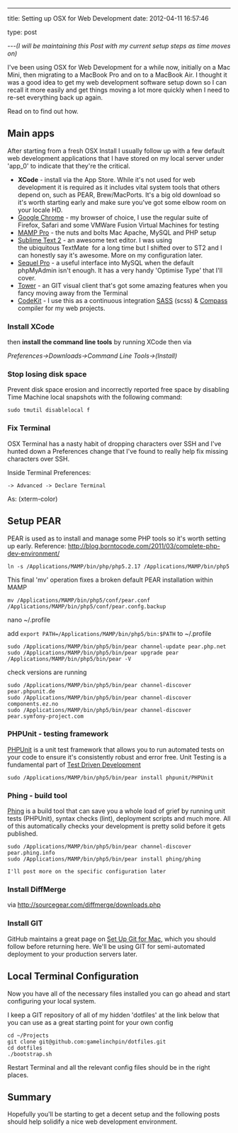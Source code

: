 ---


title: Setting up OSX for Web Development
date: 2012-04-11 16:57:46



type: post

---*(I will be maintaining this Post with my current setup steps as time
moves on)*

I've been using OSX for Web Development for a while now, initially on a
Mac Mini, then migrating to a MacBook Pro and on to a MacBook Air. I
thought it was a good idea to get my web development software setup down
so I can recall it more easily and get things moving a lot more quickly
when I need to re-set everything back up again.

Read on to find out how.

Main apps
---------

After starting from a fresh OSX Install I usually follow up with a few
default web development applications that I have stored on my local
server under 'app_0' to indicate that they're the critical.

-   **XCode** - install via the App Store. While it's not used for web
    development it is required as it includes vital system tools that
    others depend on, such as PEAR, Brew/MacPorts. It's a big old
    download so it's worth starting early and make sure you've got some
    elbow room on your locale HD.
-   [Google Chrome](http://google.com/chrome) - my browser of choice, I
    use the regular suite of Firefox, Safari and some VMWare Fusion
    Virtual Machines for testing
-   [MAMP Pro](http://www.mamp.info/en/mamp-pro/index.html "MAMP Pro") -
    the nuts and bolts Mac Apache, MySQL and PHP setup
-   [Sublime Text 2](http://www.sublimetext.com/) - an awesome text
    editor. I was using the ubiquitous TextMate  for a long time but I
    shifted over to ST2 and I can honestly say it's awesome. More on my
    configuration later.
-   [Sequel Pro](http://www.sequelpro.com/) - a useful interface into
    MySQL when the default phpMyAdmin isn't enough. It has a very handy
    'Optimise Type' that I'll cover.
-   [Tower](http://www.git-tower.com/) - an GIT visual client that's got
    some amazing features when you fancy moving away from the Terminal
-   [CodeKit](http://incident57.com/codekit/) - I use this as a
    continuous integration [SASS](http://sass-lang.com/) (scss) &
    [Compass](http://compass-style.org/) compiler for my web projects.

### Install XCode

then **install the command line tools** by running XCode then via

*Preferences->Downloads->Command Line Tools->(Install)*

### Stop losing disk space

Prevent disk space erosion and incorrectly reported free space by
disabling Time Machine local snapshots with the following
command:

    sudo tmutil disablelocal f

### Fix Terminal

OSX Terminal has a nasty habit of dropping characters over SSH and I've
hunted down a Preferences change that I've found to really help fix
missing characters over SSH.

Inside Terminal
Preferences:

    -> Advanced -> Declare Terminal
As: (xterm-color)

Setup PEAR
----------

PEAR is used as to install and manage some PHP tools so it's worth
setting up early.
Reference:
<http://blog.borntocode.com/2011/03/complete-php-dev-environment/>

    ln -s /Applications/MAMP/bin/php/php5.2.17 /Applications/MAMP/bin/php5

This final 'mv' operation fixes a broken default PEAR installation
within MAMP

    mv /Applications/MAMP/bin/php5/conf/pear.conf /Applications/MAMP/bin/php5/conf/pear.confg.backup

nano \~/.profile

add `export PATH=/Applications/MAMP/bin/php5/bin:$PATH` to \~/.profile

    sudo /Applications/MAMP/bin/php5/bin/pear channel-update pear.php.net
    sudo /Applications/MAMP/bin/php5/bin/pear upgrade pear
    /Applications/MAMP/bin/php5/bin/pear -V

check versions are running

    sudo /Applications/MAMP/bin/php5/bin/pear channel-discover pear.phpunit.de
    sudo /Applications/MAMP/bin/php5/bin/pear channel-discover components.ez.no
    sudo /Applications/MAMP/bin/php5/bin/pear channel-discover pear.symfony-project.com

### PHPUnit - testing framework

[PHPUnit](http://www.phpunit.de/) is a unit test framework that allows you to run automated tests on your code to ensure it's consistently robust and error free. Unit Testing is a fundamental part of [Test Driven
Development](http://en.wikipedia.org/wiki/Test-driven_development)

    sudo /Applications/MAMP/bin/php5/bin/pear install phpunit/PHPUnit

### Phing - build tool

[Phing](http://www.phing.info/trac/) is a build tool that can save you a whole load of grief by running unit tests (PHPUnit), syntax checks
(lint), deployment scripts and much more. All of this automatically
checks your development is pretty solid before it gets published.

    sudo /Applications/MAMP/bin/php5/bin/pear channel-discover pear.phing.info
    sudo /Applications/MAMP/bin/php5/bin/pear install phing/phing

`I'll post more on the specific configuration later`

### Install DiffMerge

via <http://sourcegear.com/diffmerge/downloads.php>

### Install GIT

GitHub maintains a great page on [Set Up Git for
Mac](http://help.github.com/mac-set-up-git/), which you should follow before returning here. We'll be using GIT for semi-automated deployment to your production servers later.

Local Terminal Configuration
----------------------------

Now you have all of the necessary files installed you can go ahead and
start configuring your local system.

I keep a GIT repository of all of my hidden 'dotfiles' at the link below
that you can use as a great starting point for your own config

    cd ~/Projects
    git clone git@github.com:gamelinchpin/dotfiles.git
    cd dotfiles
    ./bootstrap.sh

Restart Terminal and all the relevant config files should be in the
right places.

Summary
-------

Hopefully you'll be starting to get a decent setup and the following
posts should help solidify a nice web development environment.
